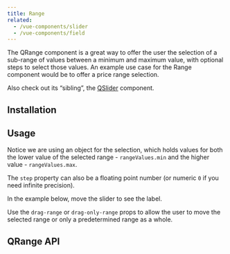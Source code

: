 ```yaml
---
title: Range
related:
  - /vue-components/slider
  - /vue-components/field
---
```

The QRange component is a great way to offer the user the selection of a sub-range of values between a minimum and maximum value, with optional steps to select those values. An example use case for the Range component would be to offer a price range selection.

Also check out its “sibling”, the [QSlider](/vue-components/slider) component.

## Installation
<doc-installation components="QRange" />

## Usage
Notice we are using an object for the selection, which holds values for both the lower value of the selected range - `rangeValues.min` and the higher value - `rangeValues.max`.

<doc-example title="Standard" file="QRange/Standard" />

<doc-example title="With Step" file="QRange/Step" />

The `step` property can also be a floating point number (or numeric `0` if you need infinite precision).

<doc-example title="Floating point" file="QRange/FloatingPoint" />

In the example below, move the slider to see the label.

<doc-example title="With label" file="QRange/Label" />

<doc-example title="Snaps to steps" file="QRange/Snap" />

<doc-example title="Markers" file="QRange/Markers" />

<doc-example title="Always display label" file="QRange/LabelAlways" />

<doc-example title="Custom label values" file="QRange/LabelValue" />

Use the `drag-range` or `drag-only-range` props to allow the user to move the selected range or only a predetermined range as a whole.

<doc-example title="Drag range" file="QRange/Drag" />

<doc-example title="Drag range + snap to step" file="QRange/DragSnap" />

<doc-example title="Drag only range (fixed interval)" file="QRange/DragOnly" />

<doc-example title="Dark" file="QRange/Dark" dark />

<doc-example title="Lazy input" file="QRange/Lazy" />

<doc-example title="Readonly" file="QRange/Readonly" />

<doc-example title="Disable" file="QRange/Disable" />

<doc-example title="Usage with a list" file="QRange/List" />

## QRange API
<doc-api file="QRange" />
